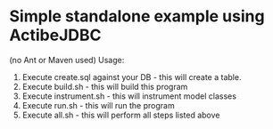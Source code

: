 # Simple standalone example using ActibeJDBC
(no Ant or Maven used)
Usage:

1. Execute create.sql against your DB - this will create a table. 
2. Execute build.sh - this will build this program
3. Execute instrument.sh - this will instrument model classes
4. Execute run.sh - this will run the program
5. Execute all.sh - this will perform all steps listed above



